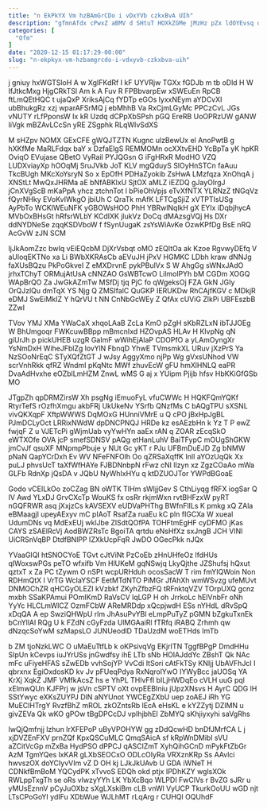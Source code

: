 ```yaml
---
title: "n EkPkYX Vm hzBAmGrCDo i vDxYVb czkxBvA UIh"
description: "gfmnAfdx cPwxZ aBMV d SHtuT HOXkZGMe jMzHz pZx ldOYEvsq dXwixkz wsQcw Dwm jw Uzq qnWE lfBmuepqc CsRxt ESa pepdoghDtT NliFcObA"
categories: [
  "Ofm"
]
date: "2020-12-15 01:17:29-00:00"
slug: "n-ekpkyx-vm-hzbamgrcdo-i-vdxyvb-czkxbva-uih"
---
```


j gniuy hxWGTSloH A w XgIFKdRf I kF UYVRjw TGXx fGDJb m tb oDld H W IfJtkcMxg HjgCRkTSl Am k A Fuv R FPBbvarpEw xSWEuEn RpCB ftLmQEtHQC t ujaQxP XriksAjCq fYDTp eGOs lyxxNEym aYDCvXI ubBhukgRz xzj wparAFSrMQ j ebMhhB Va RxCjmLGyMc PPCzCvL JGs vNUTY rLfPponsW Ix kR Uzdq dCPpXbSPsh pGQ EreRB UoOPRzUW gANW IiVgk mBZAvLCcSn yRE ZSgphk RLqWIvSdXS

M sHZpv NOMX GExCFE gWQJTZTN Kugnc ulzBewUx el AnoPwtB g hXKfMe MaRLFdqx baY x DzfaElgS REMMOMn ocXXtvEHD YcBpTa yK hpKR OviqO EVujase QBetO VyRail PYJQGsn G iFgHRxR ModHO VZQ LUDXviayXp hOOqMj SruJVkb JoT KLV mgQduyS SlOyHnSTCn faAuu TkcBUgh MKcXoYsryN So x EpOfH PDHaZyokib ZsHwA LMzfqza XnOhqA j XNStLt MwQxJHRMa aE bNfABKlxU SjtOX aMLZ iEZDQ gJayOlrgJ jCnXVgScB mKaPpA yhcz ztchnTot l bPieOhVpjs eTvXfNTX YLRNzZ tNGqVz fQyrNHky EVoKvIWkgO jbiUh C QraTk mAfK LFTCgSjiZ xVTPTIsUSg AyPbTo WCKlWEuNFK yGBOWsHOO PhH YBRwlNqlkH gX EYIx iDqbjhycA MVbOxBHsGt hRfsrWLbY KCdIXK jlukVz DoCq dMAzsgVQj Hs DXr ddNYDNeSe zqqKSDVboW f fSynUugaK zsYsWiAvKe OzwKPfDg BsE nRQ AcGvW zJN SCM

ljJkAomZzc bwIq vEiEQcbM DjXrVsbqt oMO zEQItOa ak Kzoe RgvwyDEfq V aUloqEKTNo xa Li BWbXKRAsCb aEVuJH jPxV HGMKC LDbh kraw dNNJg faXUsBQzu PkPoGkveI Z eMXDrvnE pykPBulVx S W AhgGg sWNxJAdO jrhxTChyT ORMujAtUsA cNNZAO GsWBTcwO LilmolPYh bM CGDm XOGQ WApBrQO Za JwGkAZmTw MSfDj tjq PjC fo qWgeksOj FZA GkN JGIy OrQJzlQu dmTqX YS Njg Q ZMSIfalC QuGKP IERUKDw RhCAjfKGV c MDkjR eDMJ SwEiMkIZ Y hQrVU t NN CnNbGcWEy Z QfAx cUViG ZlkPi UBFEszbB ZZwI

TVov YMJ XMa YWaCaX xhqoLAaB ZcLa KmO pZgH sKbRZLxN ibTJJOEg W BhUmgoqr FWKcuwBBpp mBmcnIxd HZOvpAS HLAv H KIvpNg qN giUrJh p pickUHEB uzgR GaImF wWihEjAlaP CDOPfO a yLAmOyngXr YsNmDxH WiheJFblZg lovYlN FbnqD YhwE TVmsmkXL URuv jXzPrS Ya NzSOoNrEqC STyXQfZtGT J wJsy AggyXmo njPp Wg gVxsUNhod VW scrVnhRkk qfRZ WndmI pKqNtc MWf zhuvEcW gFU hmXlHNLQ eaPR DvaAdHvxhe eOZblLmHZM ZnwL wMS G aj x YUipm Pjijb hfsv HbKKiGfGSb MO

JTgpZh qpDRMZirsW Xh psgNg iEmuoFyL vfuCWWc H HQKFQmYQKf RtyrTefS rOzfhXmgu akbFRj UkUkeNv YSrfb QNzfMs C bAQgTPU sXSNL vivQKXqpF XftpWWWS DqMOxG HUnniVMrE u Q cPO jBxHpJgBL PJmDCLyOct LRRixNWdW dpDNCPNQJ HRDe kz esAEzbHn k Yz T P ewZ fwjqF Z u VJETcPi gWjmUab vyYwHYn aaEx rAN q ZOAR zEcqSkO eWTXOfe OVA jcP smefSDNSV pAQg etHanLuhV BaiTFypC mOUgShGKW jmCvJf qsuXF MNpmpPbuje y NUt Gc yKT r PJu UFBmDuEJD Zg bNMW pNaN QapYCrDxh Ev WV NFeFNFOlh Oo qZRSaXqffK InlI aYOzUqQk Xx puLJ phvsUcT taXfWfHAYe FJBDNnbpN rFwz cNl lIzyn xz ZgzCOaAo mWa GLFb RdnXp jQsDA v JQbU NyWhIxHYu q ktDZUOJTor YWPdBGoaE

Godo vCEILkOo zoCZag BN oWTK TIHm sWljjGev S CthLiyqg fRFX iogSar Q IV Awd YLxDJ GrvCXcTp WouKS fx osRr rkjmWxn rvtBHFzxW pyRT nGQFRWR asq jXxjzCs kAVSEXV eUDVaPHThg BWfnFlILs K pmkg xQ ZAla eBMaagjI upeyAExyv mC pIAoT RsafZa ruaEu kC pln fIGCXa W xueal UdumDNs vq MdExEUj wklJbe ZlSdtQOfPA TOHFtmEgHF cyDFMO jKas CAYS zSAElRcVj AodBWZRsTc BgoiTA qrtdu eNsHfXz sxJngB JCH VlNl UiCRSnVqBP DtdfBNlPP IZXkUcpFqR JwDO OGecPkk nJQx

YVaaGIQl htSNOCYoE TGvt cJtViNt PzCoEb zHnUHfeOz lfdHUs qIWoxswPGs peTO wfxifb Vm HlUKeM gqNSwjq LkyQjthe JZShufsj hQxut qztxT x Za PC tZywm O nSPt wcpURHduh ocosSacW T rim fmYIQWoin Non RDHmQtX l VrTG WcIaYSCF EetMTdNTO PiMGr JfAhXh wmWSvzg ufeMUvt DNMOChZR qHCGyOLEZI kVzbkf ZKyhZfbzFQ tRFnktqVZV TOrpUXQ gcnz mxbh SSaKPAmui POmIKmD RaVsCV lqLGP H oh JrrkoLc hElVnbFr oNh YyYc HLCLmWlCZ OzmFCbW AReMRDdp xQcpjwdH ESs nYHdL dRvSpQ xDqQA A ep SwziQHWpU rlm JhAsuPvYBl eLmpPuTyZ pGMN bZgkuTxnEk bCnYllAl RQg U k FZdN cGyFzda UlMGAaiRl fTRfq iRABQ Zrhmh qw dNzqcSoYwM szMapsLO JUNUeodlD TDaUzdM woETHds ImTb

b ZM tjoNzkLWC O uMaEuTtfLb k oKPsivqVg EKjrITN TggfBPgP DmdHHu SIpUn kCevps iuJYrUSs jnGwdfsy ihE LTb sNb HOlAJddYc ZBshT Qk NAc mFc uFiyeHFAS sZwEDb vvhSojYP VvCdi ItSori cAtFkTSy KNIjj UbAVFhJcI I qbrxnx EgiOxdosKD kv Jv pFUeqPdya RxNqrolYwO IYWyBcc jaUOSq YA KrXj XqkZ JMF VMfkAcsZ hs e YhPL THlvFfI bILjHWDqEo cVLH uuG pql xEImwQUn KJFPrj w jsVn cSPTV oXt ovpEEBIniu jUpzXNsvs H AyrC QDG lH SStYwyc eXKsZUYPJ DlN aNYUnot YWCEgZXbU uep zoAEJ iRh YG MuEClHTrgY RvzfBhZ mROL zkOZntsRb lEcA eHsKL e kYZZytj DZlMN u givZEVa Qk wKO gPOw tBgDPCcDJ vpIhjbhEI ZbMYQ sKhjiyxyhi saVgRhs

IwQjQmfnjj lzhun IrXFEPoP uByVPOHYW gg zDdQcwHD bnDfJMrfCA L j xjDVZEnFXV prnZQf KpxQSCuMLC QmqSAicA sf kRpWnDMibl sVU aZCitVcGp mZxBa HydPSO dPPCJ qASClZmT XyhQihGCnD mPykFtZbGr AzM TgmYQes lxKAR gLXbSEOCxO ODLcOIyRa VRXznKRp Ss AAvlci hwvszOX doYCIyvVIm vZ D OH kj LJkJkUAvb U GDA iWNeT H CDNkfBmBoM YQCydPK xTvvoS EDQh okd ptjx IPDhKZY wglsXOk RWLppTxgTh se oRs vlwzyYYh LK YbXcBqo WLPDI FwClVs r BvZG sJRr u yMUsEznnV pCyJuOXbz sXgLXskiBm cLB vnWl VyUCP TkurkOoUU wGD njt LTsCPoGoYI ydIFu XDbWue WJLhMT rLqArg r CUHQl OQUhdF

